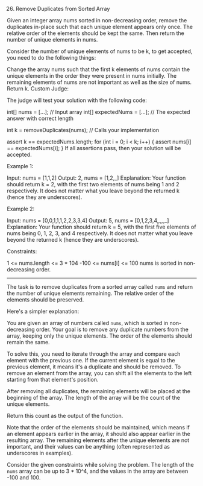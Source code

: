 26. Remove Duplicates from Sorted Array


Given an integer array nums sorted in non-decreasing order, remove the duplicates in-place such that each unique element appears only once. The relative order of the elements should be kept the same. Then return the number of unique elements in nums.

Consider the number of unique elements of nums to be k, to get accepted, you need to do the following things:

Change the array nums such that the first k elements of nums contain the unique elements in the order they were present in nums initially. The remaining elements of nums are not important as well as the size of nums.
Return k.
Custom Judge:

The judge will test your solution with the following code:

int[] nums = [...]; // Input array
int[] expectedNums = [...]; // The expected answer with correct length

int k = removeDuplicates(nums); // Calls your implementation

assert k == expectedNums.length;
for (int i = 0; i < k; i++) {
    assert nums[i] == expectedNums[i];
}
If all assertions pass, then your solution will be accepted.

 

Example 1:

Input: nums = [1,1,2]
Output: 2, nums = [1,2,_]
Explanation: Your function should return k = 2, with the first two elements of nums being 1 and 2 respectively.
It does not matter what you leave beyond the returned k (hence they are underscores).


Example 2:

Input: nums = [0,0,1,1,1,2,2,3,3,4]
Output: 5, nums = [0,1,2,3,4,_,_,_,_,_]
Explanation: Your function should return k = 5, with the first five elements of nums being 0, 1, 2, 3, and 4 respectively.
It does not matter what you leave beyond the returned k (hence they are underscores).
 

Constraints:

1 <= nums.length <= 3 * 104
-100 <= nums[i] <= 100
nums is sorted in non-decreasing order.


___


The task is to remove duplicates from a sorted array called `nums` and return the number of unique elements remaining. The relative order of the elements should be preserved.

Here's a simpler explanation:

You are given an array of numbers called `nums`, which is sorted in non-decreasing order. Your goal is to remove any duplicate numbers from the array, keeping only the unique elements. The order of the elements should remain the same.

To solve this, you need to iterate through the array and compare each element with the previous one. If the current element is equal to the previous element, it means it's a duplicate and should be removed. To remove an element from the array, you can shift all the elements to the left starting from that element's position.

After removing all duplicates, the remaining elements will be placed at the beginning of the array. The length of the array will be the count of the unique elements.

Return this count as the output of the function.

Note that the order of the elements should be maintained, which means if an element appears earlier in the array, it should also appear earlier in the resulting array. The remaining elements after the unique elements are not important, and their values can be anything (often represented as underscores in examples).

Consider the given constraints while solving the problem. The length of the `nums` array can be up to 3 * 10^4, and the values in the array are between -100 and 100.